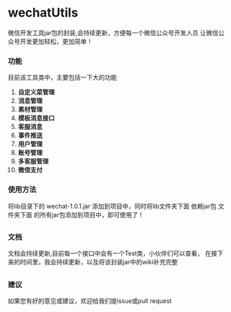 # wechatUtils
微信开发工具jar包的封装,会持续更新，方便每一个微信公众号开发人员
让微信公众号开发更加轻松，更加简单！
### 功能
目前该工具类中，主要包括一下大的功能
 
1. **自定义菜管理**
2. **消息管理**
3. **素材管理**
4. **模板消息接口**
5. **客服消息**
6. **事件推送**
7. **用户管理**
8. **账号管理**
9. **多客服管理**
10. **微信支付**

### 使用方法
将lib目录下的 wechat-1.0.1.jar 添加到项目中，同时将lib文件夹下面 依赖jar包 文件夹下面
的所有jar包添加到项目中，即可使用了！
##
### 文档
文档会持续更新,目前每一个接口中会有一个Test类，小伙伴们可以查看，
在接下来的时间里，我会持续更新，以及将该封装jar中的wiki补充完整 
##
### 建议
如果您有好的意见或建议，欢迎给我们提issue或pull request
